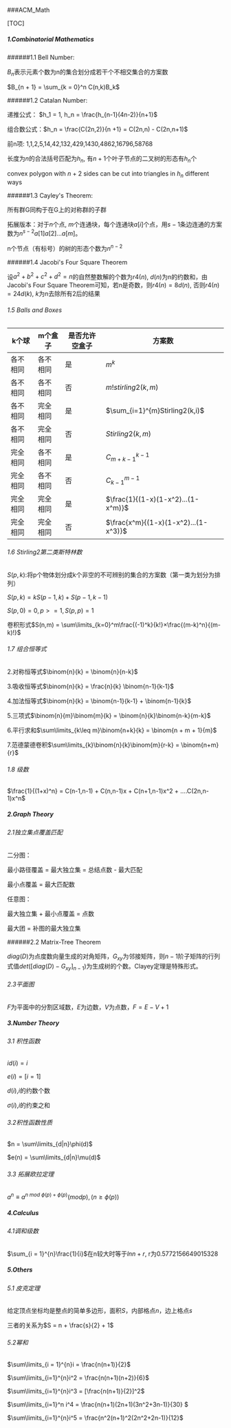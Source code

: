 ###ACM_Math

[TOC]



##### 1.Combinatorial Mathematics

######1.1 Bell Number:　

$B_n$表示元素个数为n的集合划分成若干个不相交集合的方案数

$B_{n + 1} = \sum_{k = 0}^n C(n,k)B_k$



######1.2 Catalan Number: 

递推公式： $h_1 = 1, h_n = \frac{h_{n-1}(4n-2)}{n+1}$

组合数公式：$h_n = \frac{C(2n,2)}{n +1} = C(2n,n) - C(2n,n+1)$

前n项: 1,1,2,5,14,42,132,429,1430,4862,16796,58768

长度为$n$的合法括号匹配为$h_{n}$, 有$n+1$个叶子节点的二叉树的形态有$h_{n}$个

convex polygon with $n + 2$ sides can be cut into triangles in $h_{n}$ different ways



######1.3  Cayley's Theorem:

所有群G同构于在G上的对称群的子群

拓展版本：对于$n$个点, $m$个连通块，每个连通块$a[i]$个点，用$s-1$条边连通的方案数为$n^{s-2}a[1]a[2]...a[m]$。

n个节点（有标号）的树的形态个数为$n^{n-2}$



######1.4 Jacobi's Four Square Theorem

设$a^2 + b^2 + c^2+d^2 = n$的自然整数解的个数为$r4(n)$, $d(n)$为n的约数和，由Jacobi's Four Square Theorem可知，若n是奇数，则$r4(n) = 8d(n)$, 否则$r4(n) = 24d(k)$, $k$为n去除所有2后的结果


###### 1.5 Balls and Boxes

| k个球  | m个盒子 | 是否允许空盒子 | 方案数                                  |
| ---- | ---- | ------- | ------------------------------------ |
| 各不相同 | 各不相同 | 是       | $m^k$                                |
| 各不相同 | 各不相同 | 否       | $m!stirling2(k,m)$                   |
| 各不相同 | 完全相同 | 是       | $\sum_{i=1}^{m}Stirling2(k,i)$       |
| 各不相同 | 完全相同 | 否       | $Stirling2(k,m)$                     |
| 完全相同 | 各不相同 | 是       | $C_{m + k - 1}^{k-1}$                |
| 完全相同 | 各不相同 | 否       | $C_{k-1}^{m-1}$                      |
| 完全相同 | 完全相同 | 是       | $\frac{1}{(1-x)(1-x^2)...(1-x^m)}$   |
| 完全相同 | 完全相同 | 否       | $\frac{x^m}{(1-x)(1-x^2)...(1-x^3)}$ |



###### 1.6  Stirling2第二类斯特林数

$S(p,k)$:将p个物体划分成k个非空的不可辨别的集合的方案数（第一类为划分为排列）

$S(p,k) = kS(p-1,k) + S(p-1,k-1)$

$S(p,0)  = 0,p >= 1,S(p,p) = 1$

卷积形式$S(n,m) = \sum\limits_{k=0}^m\frac{(-1)^k}{k!}×\frac{(m-k)^n}{(m-k)!}$

###### 1.7 组合恒等式

2.对称恒等式$\binom{n}{k} = \binom{n}{n-k}$

3.吸收恒等式$\binom{n}{k} = \frac{n}{k} \binom{n-1}{k-1}$

4.加法恒等式$\binom{n}{k} = \binom{n-1}{k-1} + \binom{n-1}{k}$

5.三项式$\binom{n}{m}\binom{m}{k} = \binom{n}{k}\binom{n-k}{m-k}$

6.平行求和$\sum\limits_{k\leq m}\binom{n+k}{k} = \binom{n + m + 1}{m}$

7.范德蒙德卷积$\sum\limits_{k}\binom{n}{k}\binom{m}{r-k} = \binom{n+m}{r}$

###### 1.8 级数

$\frac{1}{(1+x)^n} = C(n-1,n-1) + C(n,n-1)x + C(n+1,n-1)x^2 + ....C(2n,n-1)x^n$











 

##### 2.Graph Theory 

###### 2.1独立集点覆盖匹配

二分图：

最小路径覆盖 = 最大独立集 = 总结点数 - 最大匹配  

最小点覆盖 = 最大匹配数

任意图：

最大独立集 + 最小点覆盖 = 点数

最大团 = 补图的最大独立集



######2.2 Matrix-Tree Theorem

$diag(D)$为点度数向量生成的对角矩阵，$G_{xy}$为邻接矩阵，则$n-1$阶子矩阵的行列式值$det([diag(D) - G_{xy}]_{n-1})$为生成树的个数。Clayey定理是特殊形式。



###### 2.3平面图

$F$为平面中的分割区域数，$E$为边数，$V$为点数，$F = E- V +1$





##### 3.Number Theory

###### 3.1 积性函数

$id(i) = i$

$e(i) = [i = 1]$

$d(i)$,$i$的约数个数

$\sigma(i)$,$i$的约束之和

###### 3.2积性函数性质

$n = \sum\limits_{d|n}\phi(d)$

$e(n) = \sum\limits_{d|n}\mu(d)$

###### 3.3 拓展欧拉定理

$a^n \equiv a^{n \ mod \ \phi(p) + \phi(p)} (mod p), (n \geq \phi(p))$







##### 4.Calculus

###### 4.1调和级数

$\sum_{i = 1}^{n}\frac{1}{i}$在n较大时等于$ln n + r$, r为0.5772156649015328



##### 5.Others

###### 5.1 皮克定理

给定顶点坐标均是整点的简单多边形，面积$S$，内部格点$n$，边上格点$s$

三者的关系为$S = n + \frac{s}{2} + 1$



###### 5.2幂和

$\sum\limits_{i = 1}^{n}i = \frac{n(n+1)}{2}$

$\sum\limits_{i=1}^{n}i^2 = \frac{n(n+1)(n+2)}{6}$

$\sum\limits_{i=1}^{n}i^3 = [\frac{n(n+1)}{2}]^2$

$\sum\limits_{i=1}^n i^4 = \frac{n(n+1)(2n+1)(3n^2+3n-1)}{30} $

$\sum\limits_{i=1}^{n}i^5 = \frac{n^2(n+1)^2(2n^2+2n-1)}{12}$
